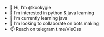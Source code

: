 - 👋 Hi, I’m @kookygie
- 👀 I’m interested in python & java learning
- 🌱 I’m currently learning java
- 💞️ I’m looking to collaborate on bots making
- 📫  Reach on telegram t.me/VieOss

<!---
kookygie/kookygie is a ✨ special ✨ repository because its `README.md` (this file) appears on your GitHub profile.
You can click the Preview link to take a look at your changes.
--->
